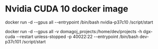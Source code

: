 
# Nvidia CUDA 10 docker image

docker run -d --gpus all --entrypoint /bin/bash nvidia-p37c10 /script/start

docker run -d --gpus all -v domagoj_projects:/home/dev/projects -h dgx-cuda --restart unless-stopped -p 40022:22 --entrypoint /bin/bash dev-p37c101 /script/start


